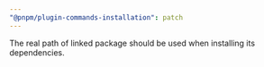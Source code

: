 ```yaml
---
"@pnpm/plugin-commands-installation": patch
---
```


The real path of linked package should be used when installing its dependencies.
